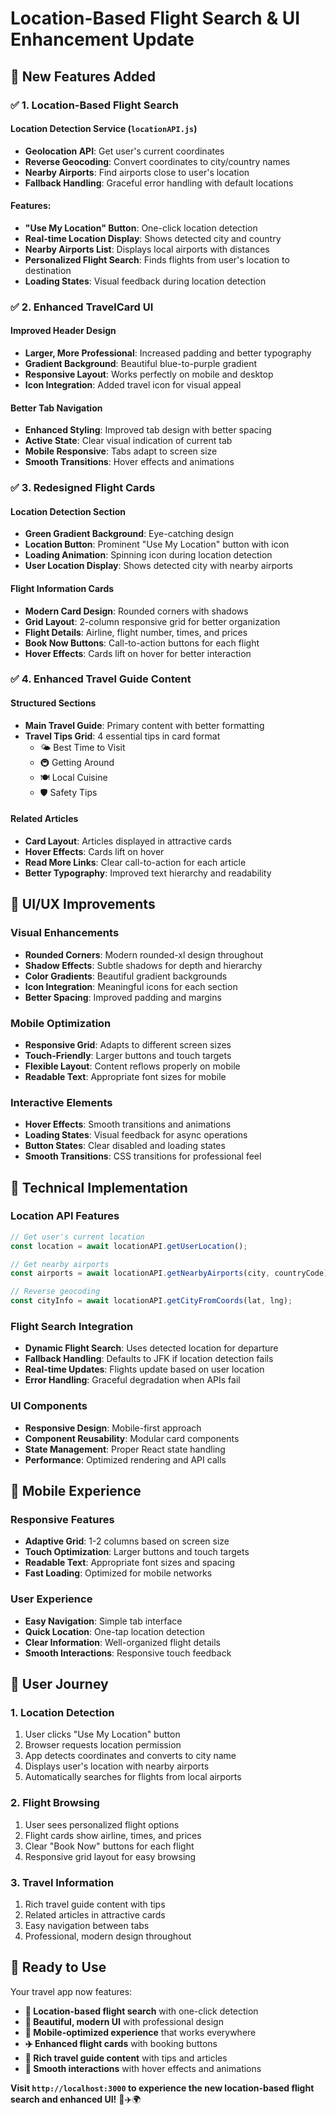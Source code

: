 # Location-Based Flight Search & UI Enhancement Update

## 🚀 **New Features Added**

### ✅ **1. Location-Based Flight Search**

#### **Location Detection Service (`locationAPI.js`)**
- **Geolocation API**: Get user's current coordinates
- **Reverse Geocoding**: Convert coordinates to city/country names
- **Nearby Airports**: Find airports close to user's location
- **Fallback Handling**: Graceful error handling with default locations

#### **Features:**
- **"Use My Location" Button**: One-click location detection
- **Real-time Location Display**: Shows detected city and country
- **Nearby Airports List**: Displays local airports with distances
- **Personalized Flight Search**: Finds flights from user's location to destination
- **Loading States**: Visual feedback during location detection

### ✅ **2. Enhanced TravelCard UI**

#### **Improved Header Design**
- **Larger, More Professional**: Increased padding and better typography
- **Gradient Background**: Beautiful blue-to-purple gradient
- **Responsive Layout**: Works perfectly on mobile and desktop
- **Icon Integration**: Added travel icon for visual appeal

#### **Better Tab Navigation**
- **Enhanced Styling**: Improved tab design with better spacing
- **Active State**: Clear visual indication of current tab
- **Mobile Responsive**: Tabs adapt to screen size
- **Smooth Transitions**: Hover effects and animations

### ✅ **3. Redesigned Flight Cards**

#### **Location Detection Section**
- **Green Gradient Background**: Eye-catching design
- **Location Button**: Prominent "Use My Location" button with icon
- **Loading Animation**: Spinning icon during location detection
- **User Location Display**: Shows detected city with nearby airports

#### **Flight Information Cards**
- **Modern Card Design**: Rounded corners with shadows
- **Grid Layout**: 2-column responsive grid for better organization
- **Flight Details**: Airline, flight number, times, and prices
- **Book Now Buttons**: Call-to-action buttons for each flight
- **Hover Effects**: Cards lift on hover for better interaction

### ✅ **4. Enhanced Travel Guide Content**

#### **Structured Sections**
- **Main Travel Guide**: Primary content with better formatting
- **Travel Tips Grid**: 4 essential tips in card format
  - 🌤️ Best Time to Visit
  - 🚇 Getting Around
  - 🍽️ Local Cuisine
  - 🛡️ Safety Tips

#### **Related Articles**
- **Card Layout**: Articles displayed in attractive cards
- **Hover Effects**: Cards lift on hover
- **Read More Links**: Clear call-to-action for each article
- **Better Typography**: Improved text hierarchy and readability

## 🎨 **UI/UX Improvements**

### **Visual Enhancements**
- **Rounded Corners**: Modern rounded-xl design throughout
- **Shadow Effects**: Subtle shadows for depth and hierarchy
- **Color Gradients**: Beautiful gradient backgrounds
- **Icon Integration**: Meaningful icons for each section
- **Better Spacing**: Improved padding and margins

### **Mobile Optimization**
- **Responsive Grid**: Adapts to different screen sizes
- **Touch-Friendly**: Larger buttons and touch targets
- **Flexible Layout**: Content reflows properly on mobile
- **Readable Text**: Appropriate font sizes for mobile

### **Interactive Elements**
- **Hover Effects**: Smooth transitions and animations
- **Loading States**: Visual feedback for async operations
- **Button States**: Clear disabled and loading states
- **Smooth Transitions**: CSS transitions for professional feel

## 🔧 **Technical Implementation**

### **Location API Features**
```javascript
// Get user's current location
const location = await locationAPI.getUserLocation();

// Get nearby airports
const airports = await locationAPI.getNearbyAirports(city, countryCode);

// Reverse geocoding
const cityInfo = await locationAPI.getCityFromCoords(lat, lng);
```

### **Flight Search Integration**
- **Dynamic Flight Search**: Uses detected location for departure
- **Fallback Handling**: Defaults to JFK if location detection fails
- **Real-time Updates**: Flights update based on user location
- **Error Handling**: Graceful degradation when APIs fail

### **UI Components**
- **Responsive Design**: Mobile-first approach
- **Component Reusability**: Modular card components
- **State Management**: Proper React state handling
- **Performance**: Optimized rendering and API calls

## 📱 **Mobile Experience**

### **Responsive Features**
- **Adaptive Grid**: 1-2 columns based on screen size
- **Touch Optimization**: Larger buttons and touch targets
- **Readable Text**: Appropriate font sizes and spacing
- **Fast Loading**: Optimized for mobile networks

### **User Experience**
- **Easy Navigation**: Simple tab interface
- **Quick Location**: One-tap location detection
- **Clear Information**: Well-organized flight details
- **Smooth Interactions**: Responsive touch feedback

## 🎯 **User Journey**

### **1. Location Detection**
1. User clicks "Use My Location" button
2. Browser requests location permission
3. App detects coordinates and converts to city name
4. Displays user's location with nearby airports
5. Automatically searches for flights from local airports

### **2. Flight Browsing**
1. User sees personalized flight options
2. Flight cards show airline, times, and prices
3. Clear "Book Now" buttons for each flight
4. Responsive grid layout for easy browsing

### **3. Travel Information**
1. Rich travel guide content with tips
2. Related articles in attractive cards
3. Easy navigation between tabs
4. Professional, modern design throughout

## 🚀 **Ready to Use**

Your travel app now features:
- **📍 Location-based flight search** with one-click detection
- **🎨 Beautiful, modern UI** with professional design
- **📱 Mobile-optimized experience** that works everywhere
- **✈️ Enhanced flight cards** with booking buttons
- **📖 Rich travel guide content** with tips and articles
- **🔄 Smooth interactions** with hover effects and animations

**Visit `http://localhost:3000` to experience the new location-based flight search and enhanced UI!** 🎉✈️🌍

